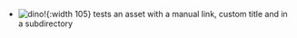 - ![dino!](assets/subdir/partydino.gif){:width 105} tests an asset with a manual link, custom title and in a subdirectory